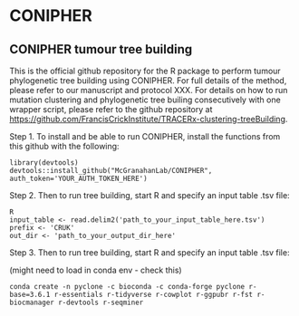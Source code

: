 # CONIPHER

## CONIPHER tumour tree building

This is the official github repository for the R package to perform tumour phylogenetic tree building using CONIPHER. For full details of the method, please refer to our manuscript and protocol XXX. For details on how to run mutation clustering and phylogenetic tree builing consecutively with one wrapper script, please refer to the github repository at https://github.com/FrancisCrickInstitute/TRACERx-clustering-treeBuilding. 


Step 1. To install and be able to run CONIPHER, install the functions from this github with the following:

```
library(devtools)
devtools::install_github("McGranahanLab/CONIPHER", auth_token='YOUR_AUTH_TOKEN_HERE')
```

Step 2. Then to run tree building, start R and specify an input table .tsv file:
```
R
input_table <- read.delim2('path_to_your_input_table_here.tsv')
prefix <- 'CRUK'
out_dir <- 'path_to_your_output_dir_here'
```

Step 3. Then to run tree building, start R and specify an input table .tsv file:



(might need to load in conda env - check this)
```
conda create -n pyclone -c bioconda -c conda-forge pyclone r-base=3.6.1 r-essentials r-tidyverse r-cowplot r-ggpubr r-fst r-biocmanager r-devtools r-seqminer
```
